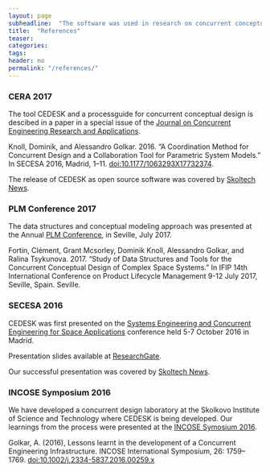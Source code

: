 ```yaml
---
layout: page
subheadline:  "The software was used in research on concurrent conceptual design of complex systems"
title:  "References"
teaser: 
categories:
tags:
header: no
permalink: "/references/"
---
```

### CERA 2017

The tool CEDESK and a processguide for concurrent conceptual design is descibed in a paper in a special issue of the [Journal on Concurrent Engineering Research and Applications](http://journals.sagepub.com/home/cer).

Knoll, Dominik, and Alessandro Golkar. 2016. “A Coordination Method for Concurrent Design and a Collaboration Tool for Parametric System Models.” In SECESA 2016, Madrid, 1–11. [doi:10.1177/1063293X17732374](http://journals.sagepub.com/doi/abs/10.1177/1063293X17732374).

The release of CEDESK as open source software was covered by [Skoltech News](http://www.skoltech.ru/en/2017/08/skoltech-research-team-releases-cutting-edge-concurrent-engineering-software/).

### PLM Conference 2017

The data structures and conceptual modeling approach was presented at the Annual [PLM Conference](http://www.plm-conference.org), in Seville, July 2017.

Fortin, Clément, Grant Mcsorley, Dominik Knoll, Alessandro Golkar, and Ralina Tsykunova. 2017. “Study of Data Structures and Tools for the Concurrent Conceptual Design of Complex Space Systems.” In IFIP 14th International Conference on Product Lifecycle Management 9-12 July 2017, Seville, Spain. Seville.

### SECESA 2016

CEDESK was first presented on the [Systems Engineering and Concurrent Engineering for Space Applications](http://www.esa.int/Our_Activities/Space_Engineering_Technology/CDF/Systems_and_Concurrent_Engineering_for_Space_Applications_SECESA_2016) conference held 5-7 October 2016 in Madrid.

Presentation slides available at [ResearchGate](https://www.researchgate.net/publication/318641101_A_coordination_method_for_concurrent_design_and_a_collaboration_tool_for_parametric_system_models).

Our successful presentation was covered by [Skoltech News](http://www.skoltech.ru/en/2016/11/the-paper-of-skoltech-phd-student-is-one-of-the-top-10-at-the-secesa-2016-conference-of-the-european-space-agency/).

### INCOSE Symposium 2016

We have developed a concurrent design laboratory at the Skolkovo Institute of Science and Technology where CEDESK is being developed. Our learnings from the process were presented at the [INCOSE Symosium 2016](http://www.incose.org/symp2016/home).

Golkar, A. (2016), Lessons learnt in the development of a Concurrent Engineering Infrastructure. INCOSE International Symposium, 26: 1759–1769. [doi:10.1002/j.2334-5837.2016.00259.x](http://onlinelibrary.wiley.com/doi/10.1002/j.2334-5837.2016.00259.x/abstract)


